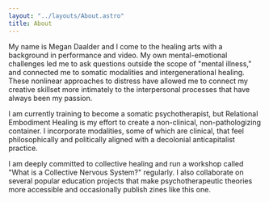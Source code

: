 ```yaml
---
layout: "../layouts/About.astro"
title: About
---
```


My name is Megan Daalder and I come to the healing arts with a background in performance and video. My own mental-emotional challenges led me to ask questions outside the scope of "mental illness," and connected me to somatic modalities and intergenerational healing. These nonlinear approaches to distress have allowed me to connect my creative skillset more intimately to the interpersonal processes that have always been my passion.

I am currently training to become a somatic psychotherapist, but Relational Embodiment Healing is my effort to create a non-clinical, non-pathologizing container. I incorporate modalities, some of which are clinical, that feel philosophically and politically aligned with a decolonial anticapitalist practice.

I am deeply committed to collective healing and run a workshop called "What is a Collective Nervous System?" regularly. I also collaborate on several popular education projects that make psychotherapeutic theories more accessible and occasionally publish zines like this one.



